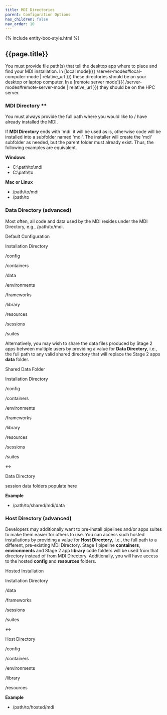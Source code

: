 ```yaml
---
title: MDI Directories
parent: Configuration Options
has_children: false
nav_order: 10
---
```


{% include entity-box-style.html %}

## {{page.title}}

You must provide file path(s) that tell the desktop app
where to place and find your MDI installation. In 
[local mode]({{ /server-modes#local-computer-mode | relative_url }})
these directories should be on your desktop or laptop computer. In a
[remote server mode]({{ /server-modes#remote-server-mode | relative_url }})
they should be on the HPC server.

### MDI Directory **

You must always provide the full path where you would 
like to / have already installed the MDI.

If **MDI Directory** ends with 'mdi' it will be used as is, otherwise 
code will be installed into a subfolder named 'mdi'.
The installer will create the 'mdi' subfolder as needed, but 
the parent folder must already exist. 
Thus, the following examples are equivalent.

**Windows**
- C:\path\to\mdi  
- C:\path\to

**Mac or Linux**
- /path/to/mdi  
- /path/to

### Data Directory (advanced)

Most often, all code and data used by the MDI 
resides under the MDI Directory, e.g., /path/to/mdi.

<div class="entityBox outerBox">
    <p class='entityBoxLabel'>Default Configuration</p>
    <div class="entityBox inlineBox">
        <p class='entityBoxLabel'>Installation Directory</p>
        <p>/config</p>
        <p>/containers</p>
        <p>/data</p>
        <p>/environments</p>
        <p>/frameworks</p>
        <p>/library</p>
        <p>/resources</p>
        <p>/sessions</p>
        <p>/suites</p>
    </div>
</div>

Alternatively, you may wish
to share the data files produced by Stage 2 apps between multiple users
by providing a value for **Data Directory**, 
i.e., the full path to any valid shared directory that will 
replace the Stage 2 apps **data** folder.

<div class="entityBox outerBox">
    <p class='entityBoxLabel'>Shared Data Folder</p>
    <div class="entityBox inlineBox">
        <p class='entityBoxLabel'>Installation Directory</p>
        <p>/config</p>
        <p>/containers</p>
        <p>/environments</p>
        <p>/frameworks</p>
        <p>/library</p>
        <p>/resources</p>
        <p>/sessions</p>
        <p>/suites</p>
    </div>
    <div class="diagramArrow">&harr;</div>
    <div class="entityBox inlineBox">
        <p class='entityBoxLabel'>Data Directory</p>
        <p>session data folders populate here</p>
    </div>
</div>

**Example**
- /path/to/shared/mdi/data

### Host Directory (advanced)

Developers may additionally want to pre-install 
pipelines and/or apps suites to make them easier for others to use. 
You can access such hosted installations by providing a value for **Host Directory**, 
i.e., the full path to a different, pre-existing MDI Directory.
Stage 1 pipeline **containers**, **environments** and 
Stage 2 app **library** code folders will be used from that directory 
instead of from MDI Directory.
Additionally, you will have access to the hosted **config** and **resources**
folders.

<div class="entityBox outerBox">
    <p class='entityBoxLabel'>Hosted Installation</p>
    <div class="entityBox inlineBox">
        <p class='entityBoxLabel'>Installation Directory</p>
        <p>/data</p>
        <p>/frameworks</p>
        <p>/sessions</p>
        <p>/suites</p>
    </div>
    <div class="diagramArrow">&harr;</div>
    <div class="entityBox inlineBox">
        <p class='entityBoxLabel'>Host Directory</p>
        <p>/config</p>
        <p>/containers</p>
        <p>/environments</p>
        <p>/library</p>
        <p>/resources</p>
    </div>
</div>

**Example**
- /path/to/hosted/mdi

